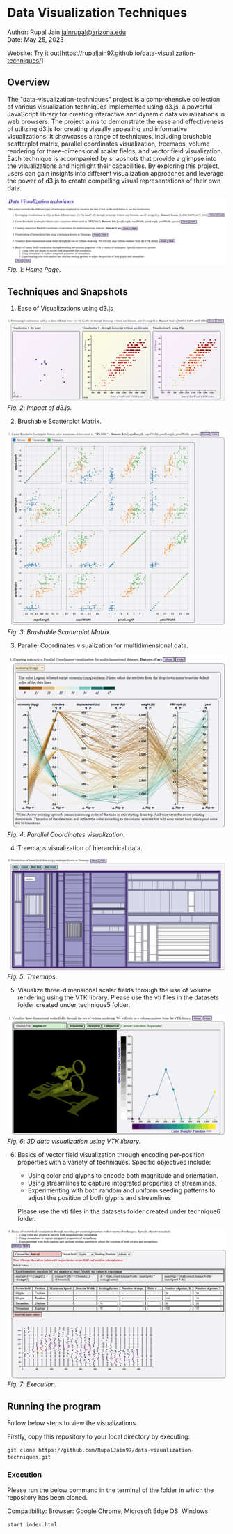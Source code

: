 # Data Visualization Techniques

Author: Rupal Jain [jainrupal@arizona.edu](mailto:jainrupal@arizona.edu)  
Date: May 25, 2023

Website: Try it out[https://rupaljain97.github.io/data-visualization-techniques/]

## Overview

The "data-visualization-techniques" project is a comprehensive collection of various visualization techniques implemented using d3.js, a powerful JavaScript library for creating interactive and dynamic data visualizations in web browsers. The project aims to demonstrate the ease and effectiveness of utilizing d3.js for creating visually appealing and informative visualizations. It showcases a range of techniques, including brushable scatterplot matrix, parallel coordinates visualization, treemaps, volume rendering for three-dimensional scalar fields, and vector field visualization. Each technique is accompanied by snapshots that provide a glimpse into the visualizations and highlight their capabilities. By exploring this project, users can gain insights into different visualization approaches and leverage the power of d3.js to create compelling visual representations of their own data.

![Execution](images/main.png)
*Fig. 1*: *Home Page*.

## Techniques and Snapshots

1. Ease of Visualizations using d3.js

![Execution](images/pic1.png)
*Fig. 2*: *Impact of d3.js*.

2. Brushable Scatterplot Matrix. 

![Execution](images/pic2.jpeg)
*Fig. 3*: *Brushable Scatterplot Matrix*.

3. Parallel Coordinates visualization for multidimensional data.

![Execution](images/pic3.png)
*Fig. 4*: *Parallel Coordinates visualization*.

4. Treemaps visualization of hierarchical data. 

![Execution](images/pic4.png)
*Fig. 5*: *Treemaps*.

5. Visualize three-dimensional scalar fields through the use of volume rendering using the VTK library. Please use the vti files in the datasets folder created under technique5 folder.

![Execution](images/pic5.png)
*Fig. 6*: *3D data visualization using VTK library*.

6. Basics of vector field visualization through encoding per-position properties with a variety of techniques. Specific objectives include:
    * Using color and glyphs to encode both magnitude and orientation.
    * Using streamlines to capture integrated properties of streamlines.
    * Experimenting with both random and uniform seeding patterns to adjust the position of both glyphs and streamlines

    Please use the vti files in the datasets folder created under technique6 folder.

![Execution](images/pic6.png)
*Fig. 7*: *Execution*.


## Running the program

Follow below steps to view the visualizations.

Firstly, copy this repository to your local directory by executing:

```
git clone https://github.com/RupalJain97/data-vizualization-techniques.git
```

### Execution

Please run the below command in the terminal of the folder in which the repository has been cloned.

Compatibility:
Browser: Google Chrome, Microsoft Edge
OS: Windows

```
start index.html
```

